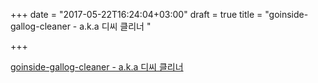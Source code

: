 +++
date = "2017-05-22T16:24:04+03:00"
draft = true
title = "goinside-gallog-cleaner - a.k.a 디씨 클리너 "

+++

<p><a href="https://t.co/nUiz6p5d63">goinside-gallog-cleaner - a.k.a 디씨 클리너 </a></p>
